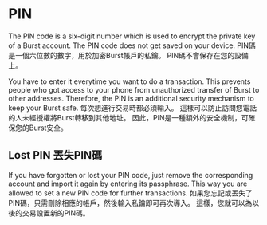 # PIN 
The PIN code is a six-digit number which is used to encrypt the private key of a Burst account. The PIN code does not get saved on your device. 
PIN碼是一個六位數的數字，用於加密Burst帳戶的私鑰。 PIN碼不會保存在您的設備上。

You have to enter it everytime you want to do a transaction. This prevents people who got access to your phone from unauthorized transfer of Burst to other addresses. Therefore, the PIN is an additional security mechanism to keep your Burst safe. 
每次想進行交易時都必須輸入。 這樣可以防止訪問您電話的人未經授權將Burst轉移到其他地址。 因此，PIN是一種額外的安全機制，可確保您的Burst安全。

## Lost PIN 丟失PIN碼
If you have forgotten or lost your PIN code, just remove the corresponding account and import it again by entering its passphrase. This way you are allowed to set a new PIN code for further transactions. 
如果您忘記或丟失了PIN碼，只需刪除相應的帳戶，然後輸入私鑰即可再次導入。 這樣，您就可以為以後的交易設置新的PIN碼。
